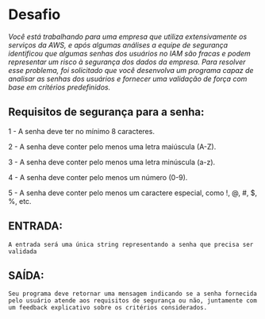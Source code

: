 
# Desafio

*Você está trabalhando para uma empresa que utiliza extensivamente os serviços da AWS, e após algumas análises a equipe de segurança identificou que algumas senhas dos usuários no IAM são fracas e podem representar um risco à segurança dos dados da empresa. 
Para resolver esse problema, foi solicitado que você desenvolva um programa capaz de analisar as senhas dos usuários e fornecer uma validação de força com base em critérios predefinidos.*


## Requisitos de segurança para a senha:

1 - A senha deve ter no mínimo 8 caracteres.

2 - A senha deve conter pelo menos uma letra maiúscula (A-Z).

3 - A senha deve conter pelo menos uma letra minúscula (a-z).

4 - A senha deve conter pelo menos um número (0-9).

5 - A senha deve conter pelo menos um caractere especial, como !, @, #, $, %, etc.


## ENTRADA:

```
A entrada será uma única string representando a senha que precisa ser validada
```


## SAÍDA:

```
Seu programa deve retornar uma mensagem indicando se a senha fornecida pelo usuário atende aos requisitos de segurança ou não, juntamente com um feedback explicativo sobre os critérios considerados.
```



